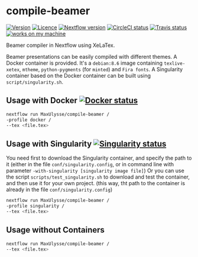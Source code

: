 # compile-beamer

[![Version][version-badge]][version-link] [![Licence][licence-badge]][licence-link] [![Nextflow version][nextflow-badge]][nextflow-link] [![CircleCI status][circleci-badge]][circleci-link] [![Travis status][travis-badge]][travis-link] [![works on my machine][works-badge]][works-link]

Beamer compiler in Nextflow using XeLaTex.

Beamer presentations can be easily compiled with different themes. A Docker container is provided. It's a `debian:8.6` image containing `texlive-xetex`, `mtheme`, `python-pygments` (for `minted`) and `Fira fonts`. A Singularity container based on the Docker container can be built using `script/singularity.sh`.

## Usage with Docker [![Docker status][docker-badge]][docker-link]

```bash
nextflow run MaxUlysse/compile-beamer /
-profile docker /
--tex <file.tex>
```

## Usage with Singularity [![Singularity status][singularity-badge]][singularity-link]

You need first to download the Singularity container, and specify the path to it (either in the file `conf/singularity.config`, or in command line with parameter `-with-singularity [singularity image file]`) Or you can use the script `scripts/test_singularity.sh` to download and test the container, and then use it for your own project. (this way, tht path to the container is already in the file `conf/singularity.config`)

```bash
nextflow run MaxUlysse/compile-beamer /
-profile singularity /
--tex <file.tex>
```

## Usage without Containers

```bash
nextflow run MaxUlysse/compile-beamer /
--tex <file.tex>
```

[circleci-badge]: https://circleci.com/gh/MaxUlysse/compile-beamer.svg?style=shield
[circleci-link]: https://circleci.com/gh/MaxUlysse/compile-beamer
[docker-badge]: https://img.shields.io/docker/automated/maxulysse/compile-beamer.svg
[docker-link]: https://hub.docker.com/r/maxulysse/compile-beamer
[licence-badge]: https://img.shields.io/github/license/MaxUlysse/compile-beamer.svg
[licence-link]: https://github.com/MaxUlysse/compile-beamer/blob/master/LICENSE
[nextflow-badge]: https://img.shields.io/badge/nextflow-%E2%89%A50.25.0-brightgreen.svg
[nextflow-link]: https://www.nextflow.io/
[singularity-badge]: https://img.shields.io/badge/singularity_hub-automated-blue.svg
[singularity-link]: https://singularity-hub.org/collections/72/
[travis-badge]: https://api.travis-ci.org/MaxUlysse/compile-beamer.svg
[travis-link]: https://travis-ci.org/MaxUlysse/compile-beamer
[version-badge]: https://img.shields.io/github/release/MaxUlysse/compile-beamer.svg
[version-link]: https://github.com/MaxUlysse/compile-beamer/releases/releases/latest
[works-badge]: https://img.shields.io/badge/works-on_my_machine-brightgreen.svg
[works-link]: https://github.com/nikku/works-on-my-machine
